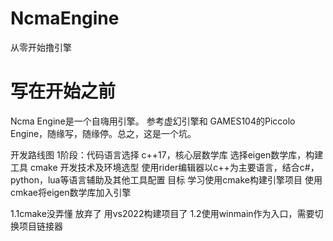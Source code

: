 # NcmaEngine
从零开始撸引擎

# 写在开始之前
Ncma Engine是一个自嗨用引擎。
参考虚幻引擎和 GAMES104的Piccolo Engine，随缘写，随缘停。总之，这是一个坑。

开发路线图
1阶段：代码语言选择 c++17，核心层数学库 选择eigen数学库，构建工具 cmake
开发技术及环境选型 使用rider编辑器以c++为主要语言，结合c#，python，lua等语言辅助及其他工具配置
目标 学习使用cmake构建引擎项目 使用cmkae将eigen数学库加入引擎

1.1cmake没弄懂 放弃了 用vs2022构建项目了
1.2使用winmain作为入口，需要切换项目链接器